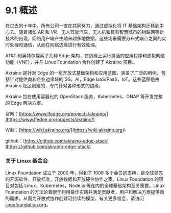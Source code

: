 # 9.1 概述

在过去的十年中，所有公司一直在共同努力，通过虚拟化将 IT 基础架构迁移到中心云。随着诸如 AR 和 VR，无人驾驶汽车，无人机和具有智慧城市的物联网等新技术的出现，网络用户端产生越来越多地数据。这些场景需要分布式端点之间的实时处理和通信，从而在网络边缘进行有效处理。

AT&T 和英特尔探索了几种 Edge 架构，在边缘上运行灵活的应用程序和虚拟网络功能（VNF），并与 Linux Foundation 合作创建了 Akraino 项目。

Akraino 是针对 Edge 的一组开放式基础架构和应用蓝图，涵盖了广泛的用例，包括针对提供商和企业边缘域的 5G，AI，Edge IaaS/PaaS，IoT。这些蓝图是由 Akraino 社区创建的，专门针对各种形式的边缘。

Akraino 旨在使用容器化的 OpenStack 服务，Kubernetes，ONAP 等开发完整的 Edge 解决方案。

官网：[https://www.lfedge.org/projects/akraino/](https://www.lfedge.org/projects/akraino/)

Wiki：[https://wiki.akraino.org/](https://wiki.akraino.org/)

github：[https://github.com/akraino-edge-stack](https://github.com/akraino-edge-stack)



### 关于 Linux 基金会

Linux Foundation 成立于 2000 年，得到了 1000 多个会员的支持，是全球领先的开源软件，开放标准，开放数据和开放硬件协作之家。Linux Foundation 的项目对包括 Linux，Kubernetes，Node.js 等在内的全球基础架构至关重要。Linux Foundation 的方法论着眼于利用最佳实践并满足贡献者，用户和解决方案提供商的需求，从而为开放式协作创建可持续的模型。有关更多信息，请访问 [linuxfoundation.org](http://linuxfoundation.org)。

